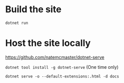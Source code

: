 # Build the site
`dotnet run`

# Host the site locally
https://github.com/natemcmaster/dotnet-serve

`dotnet tool install -g dotnet-serve` (One time only)

`dotnet serve -o --default-extensions:.html -d docs`

